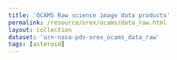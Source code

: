 ```yaml
---
title: 'OCAMS Raw science image data products'
permalink: /resource/orex/ocams/data_raw.html
layout: collection
dataset: 'urn-nasa-pds-orex_ocams_data_raw'
tags: [asteroid]
---
```

